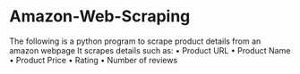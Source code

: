 # Amazon-Web-Scraping


The following is a python program to scrape product details from an amazon webpage
It scrapes details such as:
• Product URL
• Product Name
• Product Price
• Rating
• Number of reviews
